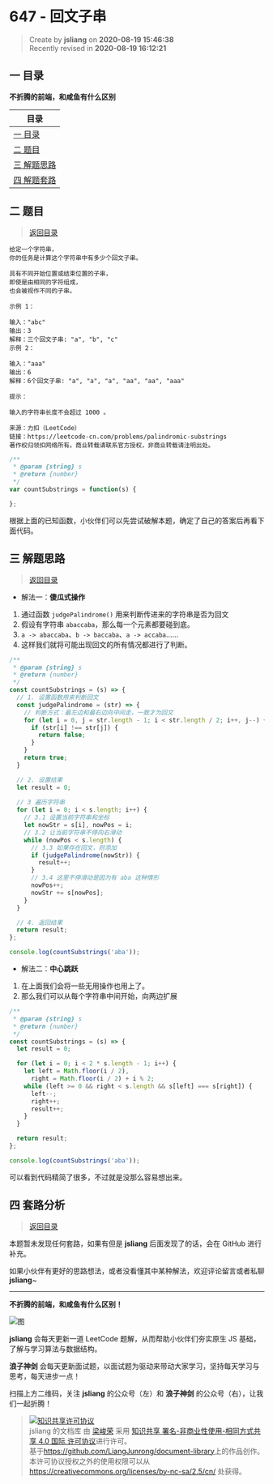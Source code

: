 647 - 回文子串
===

> Create by **jsliang** on **2020-08-19 15:46:38**  
> Recently revised in **2020-08-19 16:12:21**

## <a name="chapter-one" id="chapter-one"></a>一 目录

**不折腾的前端，和咸鱼有什么区别**

| 目录 |
| --- |
| [一 目录](#chapter-one) |
| <a name="catalog-chapter-two" id="catalog-chapter-two"></a>[二 题目](#chapter-two) |
| <a name="catalog-chapter-three" id="catalog-chapter-three"></a>[三 解题思路](#chapter-three) |
| <a name="catalog-chapter-four" id="catalog-chapter-four"></a>[四 解题套路](#chapter-four) |

## <a name="chapter-two" id="chapter-two"></a>二 题目

> [返回目录](#chapter-one)

```
给定一个字符串，
你的任务是计算这个字符串中有多少个回文子串。

具有不同开始位置或结束位置的子串，
即使是由相同的字符组成，
也会被视作不同的子串。

示例 1：

输入："abc"
输出：3
解释：三个回文子串: "a", "b", "c"
示例 2：

输入："aaa"
输出：6
解释：6个回文子串: "a", "a", "a", "aa", "aa", "aaa"
 
提示：

输入的字符串长度不会超过 1000 。

来源：力扣（LeetCode）
链接：https://leetcode-cn.com/problems/palindromic-substrings
著作权归领扣网络所有。商业转载请联系官方授权，非商业转载请注明出处。
```

```js
/**
 * @param {string} s
 * @return {number}
 */
var countSubstrings = function(s) {

};
```

根据上面的已知函数，小伙伴们可以先尝试破解本题，确定了自己的答案后再看下面代码。

## <a name="chapter-three" id="chapter-three"></a>三 解题思路

> [返回目录](#chapter-one)

* 解法一：**傻瓜式操作**

1. 通过函数 `judgePalindrome()` 用来判断传进来的字符串是否为回文
2. 假设有字符串 `abaccaba`，那么每一个元素都要碰到底。
3. `a -> abaccaba`、`b -> baccaba`、`a -> accaba`……
4. 这样我们就将可能出现回文的所有情况都进行了判断。

```js
/**
 * @param {string} s
 * @return {number}
 */
const countSubstrings = (s) => {
  // 1. 设置函数用来判断回文
  const judgePalindrome = (str) => {
    // 判断方式：最左边和最右边向中间走，一致才为回文
    for (let i = 0, j = str.length - 1; i < str.length / 2; i++, j--) {
      if (str[i] !== str[j]) {
        return false;
      }
    }
    return true;
  }

  // 2. 设置结果
  let result = 0;
  
  // 3 遍历字符串
  for (let i = 0; i < s.length; i++) {
    // 3.1 设置当前字符串和坐标
    let nowStr = s[i], nowPos = i;
    // 3.2 让当前字符串不停向右滑动
    while (nowPos < s.length) {
      // 3.3 如果存在回文，则添加
      if (judgePalindrome(nowStr)) {
        result++;
      }
      // 3.4 这里不停滑动是因为有 aba 这种情形
      nowPos++;
      nowStr += s[nowPos];
    }
  }

  // 4. 返回结果
  return result;
};

console.log(countSubstrings('aba'));
```

* 解法二：**中心跳跃**

1. 在上面我们会将一些无用操作也用上了。
2. 那么我们可以从每个字符串中间开始，向两边扩展

```js
/**
 * @param {string} s
 * @return {number}
 */
const countSubstrings = (s) => {
  let result = 0;

  for (let i = 0; i < 2 * s.length - 1; i++) {
    let left = Math.floor(i / 2),
      right = Math.floor(i / 2) + i % 2;
    while (left >= 0 && right < s.length && s[left] === s[right]) {
      left--;
      right++;
      result++;
    }
  }

  return result;
};

console.log(countSubstrings('aba'));
```

可以看到代码精简了很多，不过就是没那么容易想出来。

## <a name="chapter-four" id="chapter-four"></a>四 套路分析

> [返回目录](#chapter-one)

本题暂未发现任何套路，如果有但是 **jsliang** 后面发现了的话，会在 GitHub 进行补充。

如果小伙伴有更好的思路想法，或者没看懂其中某种解法，欢迎评论留言或者私聊 **jsliang**~

---

**不折腾的前端，和咸鱼有什么区别！**

![图](https://github.com/LiangJunrong/document-library/blob/master/public-repertory/img/z-index-small.png?raw=true)

**jsliang** 会每天更新一道 LeetCode 题解，从而帮助小伙伴们夯实原生 JS 基础，了解与学习算法与数据结构。

**浪子神剑** 会每天更新面试题，以面试题为驱动来带动大家学习，坚持每天学习与思考，每天进步一点！

扫描上方二维码，关注 **jsliang** 的公众号（左）和 **浪子神剑** 的公众号（右），让我们一起折腾！

> <a rel="license" href="http://creativecommons.org/licenses/by-nc-sa/4.0/"><img alt="知识共享许可协议" style="border-width:0" src="https://i.creativecommons.org/l/by-nc-sa/4.0/88x31.png" /></a><br /><span xmlns:dct="http://purl.org/dc/terms/" property="dct:title">jsliang 的文档库</span> 由 <a xmlns:cc="http://creativecommons.org/ns#" href="https://github.com/LiangJunrong/document-library" property="cc:attributionName" rel="cc:attributionURL">梁峻荣</a> 采用 <a rel="license" href="http://creativecommons.org/licenses/by-nc-sa/4.0/">知识共享 署名-非商业性使用-相同方式共享 4.0 国际 许可协议</a>进行许可。<br />基于<a xmlns:dct="http://purl.org/dc/terms/" href="https://github.com/LiangJunrong/document-library" rel="dct:source">https://github.com/LiangJunrong/document-library</a>上的作品创作。<br />本许可协议授权之外的使用权限可以从 <a xmlns:cc="http://creativecommons.org/ns#" href="https://creativecommons.org/licenses/by-nc-sa/2.5/cn/" rel="cc:morePermissions">https://creativecommons.org/licenses/by-nc-sa/2.5/cn/</a> 处获得。